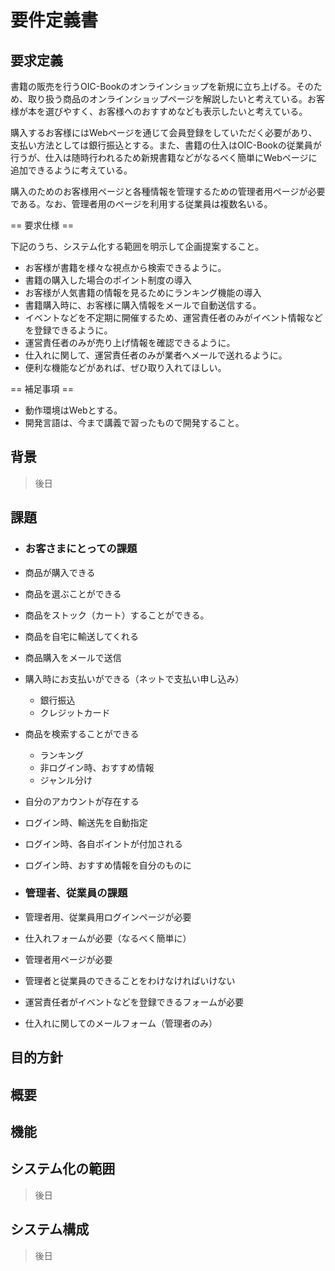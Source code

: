 # 要件定義書
## 要求定義

書籍の販売を行うOIC-Bookのオンラインショップを新規に立ち上げる。そのため、取り扱う商品のオンラインショップページを解説したいと考えている。お客様が本を選びやすく、お客様へのおすすめなども表示したいと考えている。

購入するお客様にはWebページを通じて会員登録をしていただく必要があり、支払い方法としては銀行振込とする。また、書籍の仕入はOIC-Bookの従業員が行うが、仕入は随時行われるため新規書籍などがなるべく簡単にWebページに追加できるように考えている。

購入のためのお客様用ページと各種情報を管理するための管理者用ページが必要である。なお、管理者用のページを利用する従業員は複数名いる。

== 要求仕様 ==

下記のうち、システム化する範囲を明示して企画提案すること。
- お客様が書籍を様々な視点から検索できるように。
- 書籍の購入した場合のポイント制度の導入
- お客様が人気書籍の情報を見るためにランキング機能の導入
- 書籍購入時に、お客様に購入情報をメールで自動送信する。
- イベントなどを不定期に開催するため、運営責任者のみがイベント情報などを登録できるように。
- 運営責任者のみが売り上げ情報を確認できるように。
- 仕入れに関して、運営責任者のみが業者へメールで送れるように。
- 便利な機能などがあれば、ぜひ取り入れてほしい。

== 補足事項 ==

- 動作環境はWebとする。
- 開発言語は、今まで講義で習ったもので開発すること。


## 背景

> 後日

## 課題
 - ### お客さまにとっての課題
  - 商品が購入できる
  - 商品を選ぶことができる
  - 商品をストック（カート）することができる。
  - 商品を自宅に輸送してくれる
  - 商品購入をメールで送信
  - 購入時にお支払いができる（ネットで支払い申し込み）
    - 銀行振込
    - クレジットカード
  - 商品を検索することができる
    - ランキング
    - 非ログイン時、おすすめ情報
    - ジャンル分け
  - 自分のアカウントが存在する
  - ログイン時、輸送先を自動指定
  - ログイン時、各自ポイントが付加される
  - ログイン時、おすすめ情報を自分のものに

 - ### 管理者、従業員の課題
  - 管理者用、従業員用ログインページが必要
  - 仕入れフォームが必要（なるべく簡単に）
  - 管理者用ページが必要
  - 管理者と従業員のできることをわけなければいけない
  - 運営責任者がイベントなどを登録できるフォームが必要
  - 仕入れに関してのメールフォーム（管理者のみ）


## 目的方針

## 概要

## 機能

## システム化の範囲
> 後日

## システム構成
> 後日
